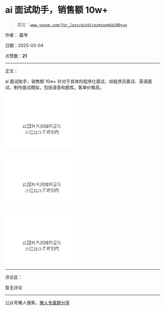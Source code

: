 # ai 面试助手，销售额 10w+

> 原文：[`www.yuque.com/for_lazy/wind/cpzmzuag6o100yva`](https://www.yuque.com/for_lazy/wind/cpzmzuag6o100yva)

作者： 磊爷

日期：2025-03-04

点赞数：**21**

* * *

正文：

ai 面试助手，销售额 10w+ 针对于具体的程序化面试，如程序员面试、英语面试，制作面试模拟，包括语音和题库。客单价略高。

![](img/397ccebf285b9be163b2059baa2e8a85.png "None")

![](img/8b864250c2d1cf0eabd7a31dd552348c.png "None")

![](img/0ac1e672132845c2011125e54ec9a847.png "None")

* * *

评论区：

暂无评论

* * *

公众号懒人搜索，[懒人专属群分享](https://lazybook.fun/#/blog/group)